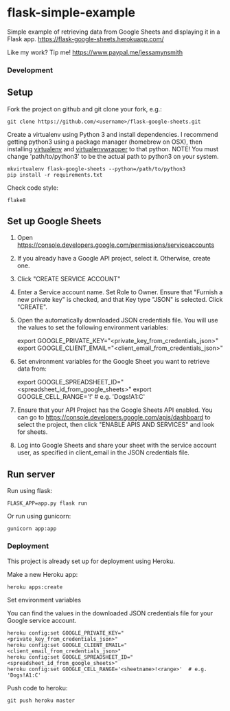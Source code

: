 # flask-simple-example

Simple example of retrieving data from Google Sheets and displaying it in a Flask app.
https://flask-google-sheets.herokuapp.com/

Like my work? Tip me! https://www.paypal.me/jessamynsmith


### Development

## Setup

Fork the project on github and git clone your fork, e.g.:

    git clone https://github.com/<username>/flask-google-sheets.git

Create a virtualenv using Python 3 and install dependencies. I recommend getting python3 using a package manager (homebrew on OSX), then installing [virtualenv](https://virtualenv.pypa.io/en/latest/installation.html) and [virtualenvwrapper](https://virtualenvwrapper.readthedocs.org/en/latest/install.html#basic-installation) to that python. NOTE! You must change 'path/to/python3'
to be the actual path to python3 on your system.

    mkvirtualenv flask-google-sheets --python=/path/to/python3
    pip install -r requirements.txt

Check code style:

    flake8

## Set up Google Sheets

1. Open https://console.developers.google.com/permissions/serviceaccounts

1. If you already have a Google API project, select it. Otherwise, create one.

1. Click "CREATE SERVICE ACCOUNT"

1. Enter a Service account name. Set Role to Owner. Ensure that "Furnish a new private key" is checked, and that Key type "JSON" is selected. Click "CREATE".

1. Open the automatically downloaded JSON credentials file. You will use the values to set the following environment variables:

    export GOOGLE_PRIVATE_KEY="<private_key_from_credentials_json>"
    export GOOGLE_CLIENT_EMAIL="<client_email_from_credentials_json>"

1. Set environment variables for the Google Sheet you want to retrieve data from:

    export GOOGLE_SPREADSHEET_ID="<spreadsheet_id_from_google_sheets>"
    export GOOGLE_CELL_RANGE='<sheetname>!<range>'  # e.g. 'Dogs!A1:C'

1. Ensure that your API Project has the Google Sheets API enabled. You can go to https://console.developers.google.com/apis/dashboard to select the project, then click "ENABLE APIS AND SERVICES" and look for sheets.

1. Log into Google Sheets and share your sheet with the service account user, as specified in client_email in the JSON credentials file.

## Run server

Run using flask:

    FLASK_APP=app.py flask run

Or run using gunicorn:

    gunicorn app:app

### Deployment

This project is already set up for deployment using Heroku.

Make a new Heroku app:

    heroku apps:create

Set environment variables

You can find the values in the downloaded JSON credentials file for your Google service account.

    heroku config:set GOOGLE_PRIVATE_KEY="<private_key_from_credentials_json>"
    heroku config:set GOOGLE_CLIENT_EMAIL="<client_email_from_credentials_json>"
    heroku config:set GOOGLE_SPREADSHEET_ID="<spreadsheet_id_from_google_sheets>"
    heroku config:set GOOGLE_CELL_RANGE='<sheetname>!<range>'  # e.g. 'Dogs!A1:C'

Push code to heroku:

    git push heroku master